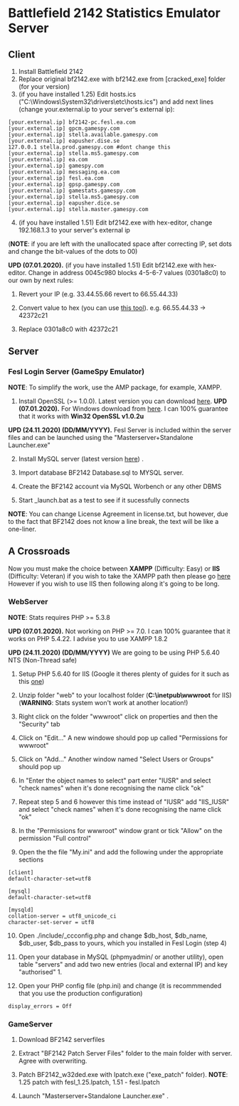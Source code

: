 # Battlefield 2142 Statistics Emulator Server

## Client
1. Install Battlefield 2142
2. Replace original bf2142.exe with bf2142.exe from [cracked_exe] folder (for your version)
3. (if you have installed 1.25) Edit hosts.ics ("С:\Windows\System32\drivers\etc\hosts.ics") and add next lines (сhange your.external.ip to your server's external ip):

```
[your.external.ip] bf2142-pc.fesl.ea.com
[your.external.ip] gpcm.gamespy.com
[your.external.ip] stella.available.gamespy.com
[your.external.ip] eapusher.dise.se
127.0.0.1 stella.prod.gamespy.com #dont change this
[your.external.ip] stella.ms5.gamespy.com
[your.external.ip] ea.com
[your.external.ip] gamespy.com
[your.external.ip] messaging.ea.com
[your.external.ip] fesl.ea.com
[your.external.ip] gpsp.gamespy.com
[your.external.ip] gamestats.gamespy.com
[your.external.ip] stella.ms5.gamespy.com
[your.external.ip] eapusher.dice.se
[your.external.ip] stella.master.gamespy.com
```
4. (if you have installed 1.51) Edit bf2142.exe with hex-editor, change 192.168.1.3 to your server's external ip

(**NOTE**: if you are left with the unallocated space after correcting IP, set dots and change the bit-values ​​of the dots to 00)

**UPD (07.01.2020).** (if you have installed 1.51) Edit bf2142.exe with hex-editor. Change in address 0045c980 blocks 4-5-6-7 values (0301a8c0) to our own by next rules:

1) Revert your IP (e.g. 33.44.55.66 revert to 66.55.44.33)

2) Convert value to hex (you can use [this tool](https://www.browserling.com/tools/ip-to-hex)). e.g. 66.55.44.33 -> 42372c21

3) Replace 0301a8c0 with 42372c21


## Server

### Fesl Login Server (GameSpy Emulator)

**NOTE**: To simplify the work, use the AMP package, for example, XAMPP.

1. Install OpenSSL (>= 1.0.0). Latest version you can download [here](https://www.openssl.org/source/).
**UPD (07.01.2020).** For Windows download from [here](https://github.com/GhostNaix/BF214stats-emu-deps/raw/main/openssl-1.0.2u-win32.zip). I can 100% guarantee that it works with **Win32 OpenSSL v1.0.2u**

**UPD (24.11.2020) (DD/MM/YYYY).** Fesl Server is included within the server files and can be launched using the "Masterserver+Standalone Launcher.exe"

2. Install MySQL server (latest version [here](http://dev.mysql.com/downloads/mysql/)) .

3. Import database BF2142 Database.sql to MYSQL server.

4. Create the BF2142 account via MySQL Worbench or any other DBMS

5. Start _launch.bat as a test to see if it sucessfully connects

**NOTE**: You can change License Agreement in license.txt, but however, due to the fact that BF2142 does not know a line break, the text will be like a one-liner.

## A Crossroads
Now you must make the choice between **XAMPP** (Difficulty: Easy) or **IIS** (Difficulty: Veteran) if you wish to take the XAMPP path then please go [here](https://prmp.boards.net/thread/10/setup-ranked-lan-server)
However if you wish to use IIS then following along it's going to be long.

### WebServer

**NOTE**: Stats requires PHP >= 5.3.8

**UPD (07.01.2020).** Not working on PHP >= 7.0. I can 100% guarantee that it works on PHP 5.4.22. I advise you to use XAMPP 1.8.2

**UPD (24.11.2020) (DD/MM/YYYY)** We are going to be using PHP 5.6.40 NTS (Non-Thread safe)

1. Setup PHP 5.6.40 for IIS (Google it theres plenty of guides for it such as this [one](https://hostadvice.com/how-to/how-to-install-php-with-fastcgi-extension-on-iis-7-iis-8-server/))

2. Unzip folder "web" to your localhost folder (**C:\inetpub\wwwroot** for IIS) (**WARNING**: Stats system won't work at another location!)

3. Right click on the folder "wwwroot" click on properties and then the "Security" tab 

4. Click on "Edit..." A new windowe should pop up called "Permissions for wwwroot"

5. Click on "Add..." Another window named "Select Users or Groups" should pop up

6. In "Enter the object names to select" part enter "IUSR" and select "check names" when it's done recognising the name click "ok"

7. Repeat step 5 and 6 however this time instead of "IUSR" add "IIS_IUSR" and select "check names" when it's done recognising the name click "ok"

8. In the "Permissions for wwwroot" window grant or tick "Allow" on the permission "Full control"

9. Open the the file "My.ini" and add the following under the appropriate sections
```
[client]
default-character-set=utf8

[mysql]
default-character-set=utf8

[mysqld]
collation-server = utf8_unicode_ci
character-set-server = utf8

```

10. Open ./include/_ccconfig.php and change $db_host, $db_name, $db_user, $db_pass to yours, which you installed in Fesl Login (step 4)

11. Open your database in MySQL (phpmyadmin/ or another utility), open table "servers" and add two new entries (local and external IP) and key "authorised" 1.

12. Open your PHP config file (php.ini) and change (it is recommmended that you use the production configuration) 

```
display_errors = Off
```


### GameServer

1. Download BF2142 serverfiles

2. Extract "BF2142 Patch Server Files" folder to the main folder with server. Agree with overwriting.

3. Patch BF2142_w32ded.exe with lpatch.exe ("exe_patch" folder). **NOTE**: 1.25 patch with fesl_1.25.lpatch, 1.51 - fesl.lpatch

4. Launch "Masterserver+Standalone Launcher.exe" .
